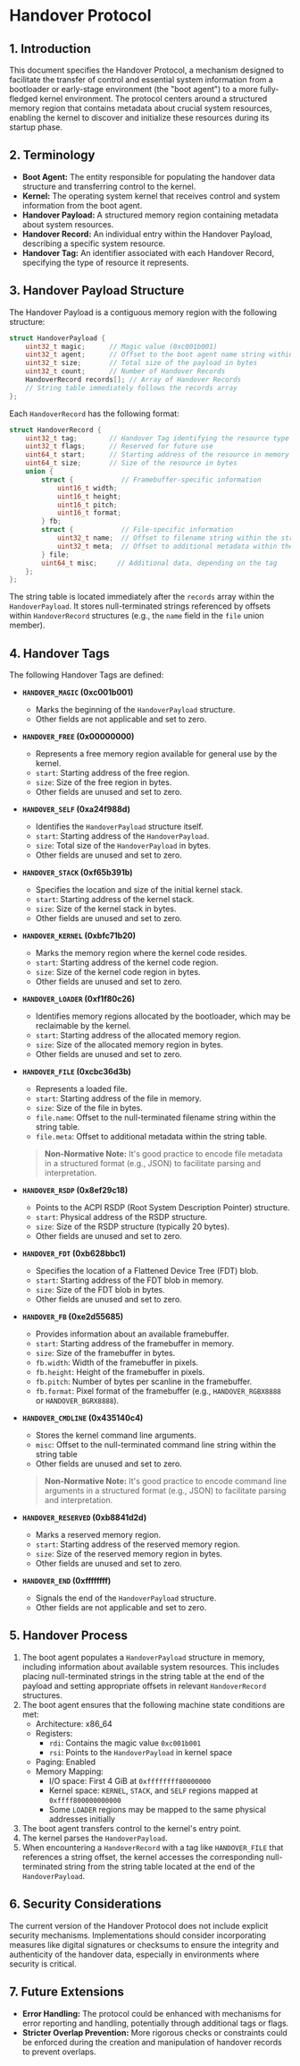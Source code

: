 # Handover Protocol

## 1. Introduction

This document specifies the Handover Protocol, a mechanism designed to facilitate the transfer of control and essential system information from a bootloader or early-stage environment (the "boot agent") to a more fully-fledged kernel environment. The protocol centers around a structured memory region that contains metadata about crucial system resources, enabling the kernel to discover and initialize these resources during its startup phase.

## 2. Terminology

* **Boot Agent:** The entity responsible for populating the handover data structure and transferring control to the kernel.
* **Kernel:** The operating system kernel that receives control and system information from the boot agent.
* **Handover Payload:** A structured memory region containing metadata about system resources.
* **Handover Record:** An individual entry within the Handover Payload, describing a specific system resource.
* **Handover Tag:** An identifier associated with each Handover Record, specifying the type of resource it represents.

## 3. Handover Payload Structure

The Handover Payload is a contiguous memory region with the following structure:

```c
struct HandoverPayload {
    uint32_t magic;      // Magic value (0xc001b001)
    uint32_t agent;      // Offset to the boot agent name string within the string table
    uint32_t size;       // Total size of the payload in bytes
    uint32_t count;      // Number of Handover Records
    HandoverRecord records[]; // Array of Handover Records
    // String table immediately follows the records array
};
```

Each `HandoverRecord` has the following format:

```c
struct HandoverRecord {
    uint32_t tag;        // Handover Tag identifying the resource type
    uint32_t flags;      // Reserved for future use
    uint64_t start;      // Starting address of the resource in memory
    uint64_t size;       // Size of the resource in bytes
    union {
        struct {            // Framebuffer-specific information
            uint16_t width;
            uint16_t height;
            uint16_t pitch;
            uint16_t format;
        } fb;
        struct {            // File-specific information
            uint32_t name;  // Offset to filename string within the string table
            uint32_t meta;  // Offset to additional metadata within the string table
        } file;
        uint64_t misc;     // Additional data, depending on the tag
    };
};
```

The string table is located immediately after the `records` array within the `HandoverPayload`. It stores null-terminated strings referenced by offsets within `HandoverRecord` structures (e.g., the `name` field in the `file` union member).

## 4. Handover Tags

The following Handover Tags are defined:

* **`HANDOVER_MAGIC` (0xc001b001)**
    * Marks the beginning of the `HandoverPayload` structure.
    * Other fields are not applicable and set to zero.

* **`HANDOVER_FREE` (0x00000000)**
    * Represents a free memory region available for general use by the kernel.
    * `start`: Starting address of the free region.
    * `size`: Size of the free region in bytes.
    * Other fields are unused and set to zero.

* **`HANDOVER_SELF` (0xa24f988d)**
    * Identifies the `HandoverPayload` structure itself.
    * `start`: Starting address of the `HandoverPayload`.
    * `size`: Total size of the `HandoverPayload` in bytes.
    * Other fields are unused and set to zero.

* **`HANDOVER_STACK` (0xf65b391b)**
    * Specifies the location and size of the initial kernel stack.
    * `start`: Starting address of the kernel stack.
    * `size`: Size of the kernel stack in bytes.
    * Other fields are unused and set to zero.

* **`HANDOVER_KERNEL` (0xbfc71b20)**
    * Marks the memory region where the kernel code resides.
    * `start`: Starting address of the kernel code region.
    * `size`: Size of the kernel code region in bytes.
    * Other fields are unused and set to zero.

* **`HANDOVER_LOADER` (0xf1f80c26)**
    * Identifies memory regions allocated by the bootloader, which may be reclaimable by the kernel.
    * `start`: Starting address of the allocated memory region.
    * `size`: Size of the allocated memory region in bytes.
    * Other fields are unused and set to zero.

* **`HANDOVER_FILE` (0xcbc36d3b)**
    * Represents a loaded file.
    * `start`: Starting address of the file in memory.
    * `size`: Size of the file in bytes.
    * `file.name`: Offset to the null-terminated filename string within the string table.
    * `file.meta`: Offset to additional metadata within the string table.

    > **Non-Normative Note:** It's good practice to encode file metadata in a structured format (e.g., JSON) to facilitate parsing and interpretation.

* **`HANDOVER_RSDP` (0x8ef29c18)**
    * Points to the ACPI RSDP (Root System Description Pointer) structure.
    * `start`: Physical address of the RSDP structure.
    * `size`: Size of the RSDP structure (typically 20 bytes).
    * Other fields are unused and set to zero.

* **`HANDOVER_FDT` (0xb628bbc1)**
    * Specifies the location of a Flattened Device Tree (FDT) blob.
    * `start`: Starting address of the FDT blob in memory.
    * `size`: Size of the FDT blob in bytes.
    * Other fields are unused and set to zero.

* **`HANDOVER_FB` (0xe2d55685)**
    * Provides information about an available framebuffer.
    * `start`: Starting address of the framebuffer in memory.
    * `size`: Size of the framebuffer in bytes.
    * `fb.width`: Width of the framebuffer in pixels.
    * `fb.height`: Height of the framebuffer in pixels.
    * `fb.pitch`: Number of bytes per scanline in the framebuffer.
    * `fb.format`: Pixel format of the framebuffer (e.g., `HANDOVER_RGBX8888` or `HANDOVER_BGRX8888`).

* **`HANDOVER_CMDLINE` (0x435140c4)**
    * Stores the kernel command line arguments.
    * `misc`: Offset to the null-terminated command line string within the string table 
    * Other fields are unused and set to zero.
    > **Non-Normative Note:** It's good practice to encode command line arguments in a structured format (e.g., JSON) to facilitate parsing and interpretation.

* **`HANDOVER_RESERVED` (0xb8841d2d)**
    * Marks a reserved memory region.
    * `start`: Starting address of the reserved memory region.
    * `size`: Size of the reserved memory region in bytes.
    * Other fields are unused and set to zero.

* **`HANDOVER_END` (0xffffffff)**
    * Signals the end of the `HandoverPayload` structure.
    * Other fields are not applicable and set to zero.

## 5. Handover Process

1. The boot agent populates a `HandoverPayload` structure in memory, including information about available system resources. This includes placing null-terminated strings in the string table at the end of the payload and setting appropriate offsets in relevant `HandoverRecord` structures.
2. The boot agent ensures that the following machine state conditions are met:
    * Architecture: x86_64
    * Registers:
        * `rdi`: Contains the magic value `0xc001b001`
        * `rsi`: Points to the `HandoverPayload` in kernel space
    * Paging: Enabled
    * Memory Mapping:
        * I/O space: First 4 GiB at `0xffffffff80000000`
        * Kernel space: `KERNEL`, `STACK`, and `SELF` regions mapped at `0xffff800000000000`
        * Some `LOADER` regions may be mapped to the same physical addresses initially
3. The boot agent transfers control to the kernel's entry point.
4. The kernel parses the `HandoverPayload`.
5. When encountering a `HandoverRecord` with a tag like `HANDOVER_FILE` that references a string offset, the kernel accesses the corresponding null-terminated string from the string table located at the end of the `HandoverPayload`.

## 6. Security Considerations

The current version of the Handover Protocol does not include explicit security mechanisms. Implementations should consider incorporating measures like digital signatures or checksums to ensure the integrity and authenticity of the handover data, especially in environments where security is critical.

## 7. Future Extensions

* **Error Handling:** The protocol could be enhanced with mechanisms for error reporting and handling, potentially through additional tags or flags.
* **Stricter Overlap Prevention:** More rigorous checks or constraints could be enforced during the creation and manipulation of handover records to prevent overlaps.

